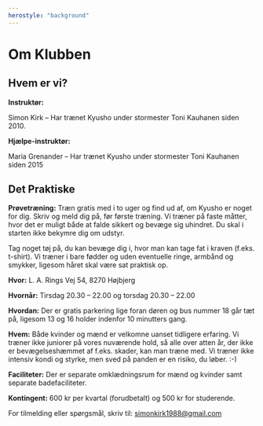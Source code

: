 ```yaml
---
herostyle: "background"
---
```


# Om Klubben

## Hvem er vi?

**Instruktør:**

Simon Kirk – Har trænet Kyusho under stormester Toni Kauhanen siden 2010.

**Hjælpe-instruktør:**

Maria Grenander – Har trænet Kyusho under stormester Toni Kauhanen siden 2015

## Det Praktiske

**Prøvetræning:** Træn gratis med i to uger og find ud af, om Kyusho er noget for dig. Skriv og meld dig på, før første
træning. Vi træner på faste måtter, hvor det er muligt både at falde sikkert og bevæge sig uhindret. Du skal i starten
ikke bekymre dig om udstyr.

Tag noget tøj på, du kan bevæge dig i, hvor man kan tage fat i kraven (f.eks. t-shirt). Vi træner i bare fødder og uden
eventuelle ringe, armbånd og smykker, ligesom håret skal være sat praktisk op.

**Hvor:** L. A. Rings Vej 54, 8270 Højbjerg

**Hvornår:** Tirsdag 20.30 – 22.00 og torsdag 20.30 – 22.00

**Hvordan:** Der er gratis parkering lige foran døren og bus nummer 18 går tæt på, ligesom 13 og 16 holder indenfor 10
minutters gang.

**Hvem:** Både kvinder og mænd er velkomne uanset tidligere erfaring. Vi træner ikke juniorer på vores nuværende hold,
så alle over atten år, der ikke er bevægelseshæmmet af f.eks. skader, kan man træne med. Vi træner ikke intensiv kondi
og styrke, men sved på panden er en risiko, du løber. :-)

**Faciliteter:** Der er separate omklædningsrum for mænd og kvinder samt separate badefaciliteter.

**Kontingent:** 600 kr per kvartal (forudbetalt) og 500 kr for studerende.

For tilmelding eller spørgsmål, skriv til: simonkirk1988@gmail.com
